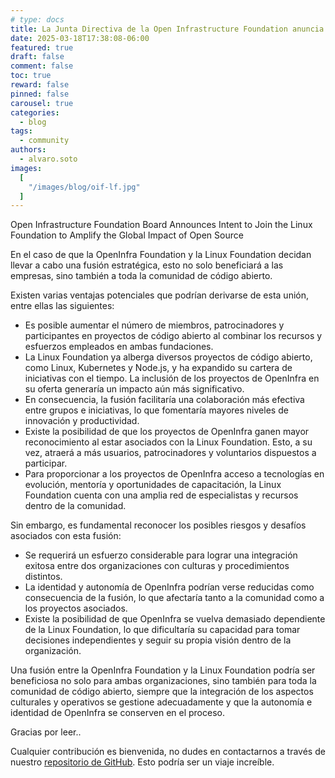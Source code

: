 ```yaml
---
# type: docs
title: La Junta Directiva de la Open Infrastructure Foundation anuncia su intención de unirse a la Linux Foundation
date: 2025-03-18T17:38:08-06:00
featured: true
draft: false
comment: false
toc: true
reward: false
pinned: false
carousel: true
categories:
  - blog
tags:
  - community
authors:
  - alvaro.soto
images:
  [
    "/images/blog/oif-lf.jpg"
  ]
---
```


Open Infrastructure Foundation Board Announces Intent to Join the Linux Foundation to Amplify the Global Impact of Open Source

<!--more-->

En el caso de que la OpenInfra Foundation y la Linux Foundation decidan llevar a cabo una fusión estratégica, esto no solo beneficiará a las empresas, sino también a toda la comunidad de código abierto.  

Existen varias ventajas potenciales que podrían derivarse de esta unión, entre ellas las siguientes:  

- Es posible aumentar el número de miembros, patrocinadores y participantes en proyectos de código abierto al combinar los recursos y esfuerzos empleados en ambas fundaciones.  
- La Linux Foundation ya alberga diversos proyectos de código abierto, como Linux, Kubernetes y Node.js, y ha expandido su cartera de iniciativas con el tiempo. La inclusión de los proyectos de OpenInfra en su oferta generaría un impacto aún más significativo.  
- En consecuencia, la fusión facilitaría una colaboración más efectiva entre grupos e iniciativas, lo que fomentaría mayores niveles de innovación y productividad.  
- Existe la posibilidad de que los proyectos de OpenInfra ganen mayor reconocimiento al estar asociados con la Linux Foundation. Esto, a su vez, atraerá a más usuarios, patrocinadores y voluntarios dispuestos a participar.  
- Para proporcionar a los proyectos de OpenInfra acceso a tecnologías en evolución, mentoría y oportunidades de capacitación, la Linux Foundation cuenta con una amplia red de especialistas y recursos dentro de la comunidad.  

Sin embargo, es fundamental reconocer los posibles riesgos y desafíos asociados con esta fusión:  

- Se requerirá un esfuerzo considerable para lograr una integración exitosa entre dos organizaciones con culturas y procedimientos distintos.  
- La identidad y autonomía de OpenInfra podrían verse reducidas como consecuencia de la fusión, lo que afectaría tanto a la comunidad como a los proyectos asociados.  
- Existe la posibilidad de que OpenInfra se vuelva demasiado dependiente de la Linux Foundation, lo que dificultaría su capacidad para tomar decisiones independientes y seguir su propia visión dentro de la organización.  

Una fusión entre la OpenInfra Foundation y la Linux Foundation podría ser beneficiosa no solo para ambas organizaciones, sino también para toda la comunidad de código abierto, siempre que la integración de los aspectos culturales y operativos se gestione adecuadamente y que la autonomía e identidad de OpenInfra se conserven en el proceso.

Gracias por leer..

Cualquier contribución es bienvenida, no dudes en contactarnos a través de nuestro [repositorio de GitHub](https://github.com/opensource-latinamerica/openinframx). Esto podría ser un viaje increíble.

